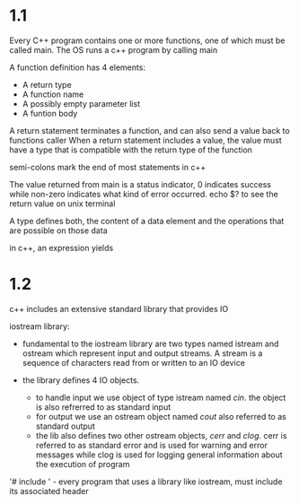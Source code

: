 1.1
===

Every C++ program contains one or more functions, one of which must be called main. The OS runs a c++ program by calling main

A function definition has 4 elements:
+ A return type
+ A function name
+ A possibly empty parameter list
+ A funtion body

A return statement terminates a function, and can also send a value back to functions caller
When a return statement includes a value, the value must have a type that is compatible with the return type of the function

semi-colons mark the end of most statements in c++ 

The value returned from main is a status indicator, 0 indicates success while non-zero indicates what kind of error occurred. echo $? to see the return value on unix terminal

A type defines both, the content of a data element and the operations that are possible on those data

in c++, an expression yields

1.2
===
c++ includes an extensive standard library that provides IO

iostream library:
+ fundamental to the iostream library are two types named istream and ostream which represent input and output streams. A stream is a sequence of characters read from or written to an IO device
   
+ the library defines 4 IO objects. 
	+ to handle input we use object of type istream named _cin_. the object is also refrerred to as standard input
	+ for output we use an ostream object named _cout_ also referred to as standard output
	+ the lib also defines two other ostream objects, _cerr_ and _clog_. cerr is referred to as standard error and is used for warning and error messages while clog is used for logging general information about the execution of program
	

'# include <iostream>' - every program that uses a library like iostream, must include its associated header

